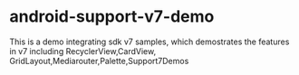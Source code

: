 android-support-v7-demo
=======================

This is a demo integrating sdk v7 samples, which demostrates the features in v7 including RecyclerView,CardView,
GridLayout,Mediarouter,Palette,Support7Demos

